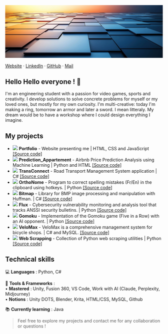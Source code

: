 <img src="img\banniere.png">

[Website](https://antoine-roucau.github.io/) · 
[LinkedIn](https://www.linkedin.com/in/antoine-roucau-682b1b157/) · 
[GitHub](https://github.com/Antoine-Roucau) ·
[Mail](mailto:abg.antoine.roucau@gmail.com)

## **Hello Hello everyone ! 👋**

I'm an engineering student with a passion for video games, sports and creativity. I develop solutions to solve concrete problems for myself or my loved ones, but mostly for my own curiosity. I'm multi-creative: today I'm making a ring, tomorrow an armor and later a sword. I mean litteraly. My dream would be to have a workshop where I could design everything I imagine.

## My projects 

* <img src="img\website.ico" width="20"> **Portfolio** - Website presenting me | HTML, CSS and JavaScript [[Source code]](https://github.com/Antoine-Roucau/Antoine-Roucau.github.io)
* <img src="img\website.ico" width="20"> **Prediction_Appartement** - Airbnb Price Prediction Analysis using Machine Learning | Python and HTML [[Source code]](https://github.com/Antoine-Roucau/Prediction_Appartement)
* <img src="img\website.ico" width="20"> **TransConnect** - Road Transport Management System application | C# [[Source code]](https://github.com/Antoine-Roucau/TransConnect)
* <img src="img\orthonome.ico" width="20"> **OrthoNome** - Program to correct spelling mistakes (Fr/En) in the clipboard using hotkeys. | Python [[Source code]](https://github.com/Antoine-Roucau/OrthoNome)
* <img src="img\bitmap.ico" width="20"> **Bitmap** - Library for BMP image processing and manipulation with Huffman. | C# [[Source code]](https://github.com/Antoine-Roucau/Bitmap_Image)
* <img src="img\flux.ico" width="20"> **Flux** - Cybersecurity vulnerability monitoring and analysis tool that tracks ANSSI security bulletins. | Python [[Source code]](https://github.com/Antoine-Roucau/Flux_Analysis)
* <img src="img\gomoku.ico" width="20"> **Gomoku** - Implementation of the Gomoku game (Five in a Row) with an AI opponent. | Python [[Source code]](https://github.com/Antoine-Roucau/Gomoku_IA)
* <img src="img\velomax.ico" width="20"> **VeloMax** - VeloMax is a comprehensive management system for bicycle shops. | C# and MySQL. [[Source code]](https://github.com/Antoine-Roucau/VeloMax)
* <img src="img\scrapping.ico" width="20"> **Web Scrapping** - Collection of Python web scraping utilities | Python [[Source code]](https://github.com/Antoine-Roucau/Web_Scrapping)

## Technical skills

💻 **Languages** : Python, C#  

🔧 **Tools & Frameworks** :  
    • **Mastered** : Unity, Fusion 360, VS Code, Work with AI (Claude, Perplexity, Midjourney)<br>
    • **Notions** : Unity DOTS, Blender, Krita, HTML/CSS, MySQL, Github

📚 **Currently learning** : Java

> Feel free to explore my projects and contact me for any collaboration or questions !
